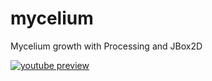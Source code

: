 # mycelium
Mycelium growth with Processing and JBox2D


[![youtube preview](https://j.gifs.com/wjN3jX.gif)](https://www.youtube.com/watch?v=bEeQ-Yk6vPE)

